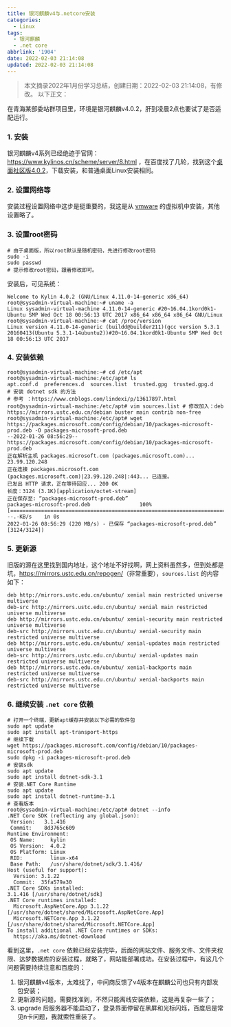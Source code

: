 ```yaml
---
title: 银河麒麟v4与.netcore安装
categories:
  - Linux
tags:
  - 银河麒麟
  - .net core
abbrlink: '1904'
date: 2022-02-03 21:14:08
updated: 2022-02-03 21:14:08
---
```


> 本文摘录2022年1月份学习总结，创建日期：2022-02-03 21:14:08，有修改。
> 以下正文：

在青海某部委站群项目里，环境是银河麒麟v4.0.2，肝到凌晨2点也要试了是否适配运行。

### 1. 安装

银河麒麟v4系列已经绝迹于官网：<https://www.kylinos.cn/scheme/server/8.html> ，在百度找了几轮，找到这个[桌面社区版4.0.2](http://nudt.dl.360tpcdn.com/data/Kylin-4.0.2-desktop-sp2_Community-20171127-x86_64.iso)，下载安装，和普通桌面Linux安装相同。

### 2. 设置网络等

安装过程设置网络中这步是挺重要的，我这是从 [vmware](https://www.vmware.com/) 的虚拟机中安装，其他设置略了。

### 3. 设置root密码

```
# 由于桌面版，所以root默认是随机密码，先进行修改root密码
sudo -i
sudo passwd
# 提示修改root密码，跟着修改即可。
```

安装后，可见系统：

```
Welcome to Kylin 4.0.2 (GNU/Linux 4.11.0-14-generic x86_64)
root@sysadmin-virtual-machine:~# uname -a
Linux sysadmin-virtual-machine 4.11.0-14-generic #20~16.04.1kord0k1-Ubuntu SMP Wed Oct 18 00:56:13 UTC 2017 x86_64 x86_64 x86_64 GNU/Linux
root@sysadmin-virtual-machine:~# cat /proc/version
Linux version 4.11.0-14-generic (buildd@builder211)(gcc version 5.3.1 20160413(Ubuntu 5.3.1-14ubuntu2))#20~16.04.1kord0k1-Ubuntu SMP Wed Oct 18 00:56:13 UTC 2017
```

### 4. 安装依赖

```
root@sysadmin-virtual-machine:~# cd /etc/apt
root@sysadmin-virtual-machine:/etc/apt# ls
apt.conf.d  preferences.d  sources.list  trusted.gpg  trusted.gpg.d
# 安装 dotnet sdk 的方法
# 参考 ：https://www.cnblogs.com/lindexi/p/13617897.html
root@sysadmin-virtual-machine:/etc/apt# vim sources.list # 修改加入：deb https://mirrors.ustc.edu.cn/debian buster main contrib non-free
root@sysadmin-virtual-machine:/etc/apt# wget https://packages.microsoft.com/config/debian/10/packages-microsoft-prod.deb -O packages-microsoft-prod.deb
--2022-01-26 08:56:29--  https://packages.microsoft.com/config/debian/10/packages-microsoft-prod.deb
正在解析主机 packages.microsoft.com (packages.microsoft.com)... 23.99.120.248
正在连接 packages.microsoft.com (packages.microsoft.com)|23.99.120.248|:443... 已连接。
已发出 HTTP 请求，正在等待回应... 200 OK
长度：3124 (3.1K)[application/octet-stream]
正在保存至: “packages-microsoft-prod.deb”
packages-microsoft-prod.deb                100%[======================================================================================>]3.05K  --.-KB/s    in 0s      
2022-01-26 08:56:29 (220 MB/s) - 已保存 “packages-microsoft-prod.deb” [3124/3124])
```

### 5. 更新源

旧版的源在这里找到国内地址，这个地址不好找啊，网上资料虽然多，但到处都是坑，<https://mirrors.ustc.edu.cn/repogen/>（非常重要），`sources.list` 的内容如下：

```
deb http://mirrors.ustc.edu.cn/ubuntu/ xenial main restricted universe multiverse
deb-src http://mirrors.ustc.edu.cn/ubuntu/ xenial main restricted universe multiverse
deb http://mirrors.ustc.edu.cn/ubuntu/ xenial-security main restricted universe multiverse
deb-src http://mirrors.ustc.edu.cn/ubuntu/ xenial-security main restricted universe multiverse
deb http://mirrors.ustc.edu.cn/ubuntu/ xenial-updates main restricted universe multiverse
deb-src http://mirrors.ustc.edu.cn/ubuntu/ xenial-updates main restricted universe multiverse
deb http://mirrors.ustc.edu.cn/ubuntu/ xenial-backports main restricted universe multiverse
deb-src http://mirrors.ustc.edu.cn/ubuntu/ xenial-backports main restricted universe multiverse
```

### 6. 继续安装 `.net core` 依赖

```
# 打开一个终端，更新apt缓存并安装以下必需的软件包
sudo apt update
sudo apt install apt-transport-https
# 继续下载
wget https://packages.microsoft.com/config/debian/10/packages-microsoft-prod.deb
sudo dpkg -i packages-microsoft-prod.deb
# 安装sdk
sudo apt update
sudo apt install dotnet-sdk-3.1
# 安装.NET Core Runtime
sudo apt update
sudo apt install dotnet-runtime-3.1
# 查看版本
root@sysadmin-virtual-machine:/etc/apt# dotnet --info
.NET Core SDK (reflecting any global.json):
 Version:   3.1.416
 Commit:    8d3765c609
Runtime Environment:
 OS Name:     kylin
 OS Version:  4.0.2
 OS Platform: Linux
 RID:         linux-x64
 Base Path:   /usr/share/dotnet/sdk/3.1.416/
Host (useful for support):
  Version: 3.1.22
  Commit:  35fa579a30
.NET Core SDKs installed:
3.1.416 [/usr/share/dotnet/sdk]
.NET Core runtimes installed:
  Microsoft.AspNetCore.App 3.1.22 [/usr/share/dotnet/shared/Microsoft.AspNetCore.App]
  Microsoft.NETCore.App 3.1.22 [/usr/share/dotnet/shared/Microsoft.NETCore.App]
To install additional .NET Core runtimes or SDKs:
  https://aka.ms/dotnet-download
```

看到这里，`.net core` 依赖已经安装完毕，后面的网站文件、服务文件、文件夹权限、达梦数据库的安装过程，就略了，网站能部署成功。在安装过程中，有这几个问题需要持续注意和百度的：

1. 银河麒麟v4版本，太难找了，中间商反馈了v4版本在麒麟公司也只有内部发包安装；
2. 更新源的问题，需要找准到，不然只能离线安装依赖，这是再复杂一些了；
3. upgrade 后服务器不能启动了，登录界面停留在黑屏和光标闪烁，百度后是常见n卡问题，我就索性重装了。
